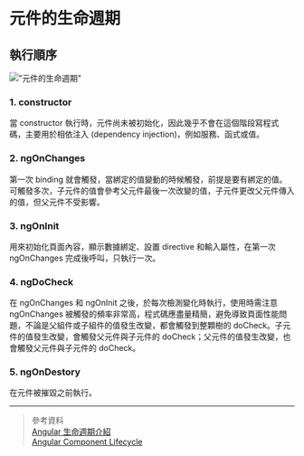 # 元件的生命週期

## 執行順序

!["元件的生命週期"](https://codecraft.tv/courses/angular/components/lifecycle-hooks/images/lifecycle-hooks.png)

### 1. constructor
當 constructor 執行時，元件尚未被初始化，因此幾乎不會在這個階段寫程式碼，主要用於相依注入 (dependency injection)，例如服務、函式或值。


### 2. ngOnChanges
第一次 binding 就會觸發，當綁定的值變動的時候觸發，前提是要有綁定的值。可觸發多次，子元件的值會參考父元件最後一次改變的值，子元件更改父元件傳入的值，但父元件不受影響。

### 3. ngOnInit
用來初始化頁面內容，顯示數據綁定、設置 directive 和輸入屬性，在第一次 ngOnChanges 完成後呼叫，只執行一次。

### 4. ngDoCheck
在 ngOnChanges 和 ngOnInit 之後，於每次檢測變化時執行，使用時需注意 ngOnChanges 被觸發的頻率非常高，程式碼應盡量精簡，避免導致頁面性能問題，不論是父組件或子組件的值發生改變，都會觸發到整顆樹的 doCheck。子元件的值發生改變，會觸發父元件與子元件的 doCheck；父元件的值發生改變，也會觸發父元件與子元件的 doCheck。

### 5. ngOnDestory
在元件被摧毀之前執行。

---

> 參考資料  
> [Angular 生命週期介紹](https://lt1stsolomid.medium.com/希望是最詳細的-angular-生命週期文章-27da6e8b33a9)  
> [Angular Component Lifecycle](https://angular.io/guide/lifecycle-hooks)